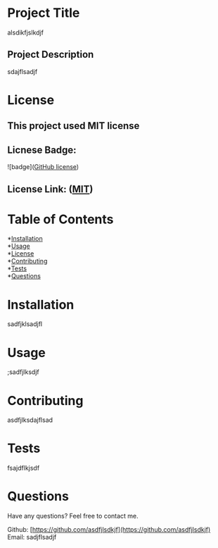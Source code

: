 
# Project Title  
alsdikfjslkdjf  
      
## Project Description  
sdajflsadjf  

# License
## This project used MIT license  
## Licnese Badge: 
![badge]([GitHub license](https://img.shields.io/badge/license-MIT-blue.svg))  
## License Link: ([MIT](https://opensource.org/licenses/MIT))
      
# Table of Contents  

*[Installation](#installation)  
*[Usage](#usage)  
*[License](#license)  
*[Contributing](#contributing)  
*[Tests](#tests)  
*[Questions](#questions)  

# Installation  
sadfjklsadjfl  

# Usage  
;sadfjlksdjf  

# Contributing  
asdfjlksdajflsad  

# Tests  
fsajdflkjsdf  

# Questions  

Have any questions? Feel free to contact me.  

Github: [https://github.com/asdfjlsdkjf](https://github.com/asdfjlsdkjf)  
Email: sadjflsadjf  
